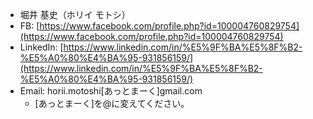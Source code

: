 * 堀井 基史（ホリイ モトシ）
* FB: [https://www.facebook.com/profile.php?id=100004760829754](https://www.facebook.com/profile.php?id=100004760829754)
* LinkedIn: [https://www.linkedin.com/in/%E5%9F%BA%E5%8F%B2-%E5%A0%80%E4%BA%95-931856159/](https://www.linkedin.com/in/%E5%9F%BA%E5%8F%B2-%E5%A0%80%E4%BA%95-931856159/)
* Email: horii.motoshi[あっとまーく]gmail.com
  - [あっとまーく]を@に変えてください。

